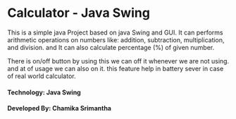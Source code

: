 # Calculator - Java Swing


This is a simple java Project based on java Swing and GUI. It can performs arithmetic operations on numbers like: addition, subtraction, multiplication, and division. and It can also calculate percentage (%) of given number.

There is on/off button by using this we can off it whenever we are not using. and at of usage we can also on it. this feature help in battery sever in case of real world calculator.



#### Technology: Java Swing

#### Developed By: Chamika Srimantha
